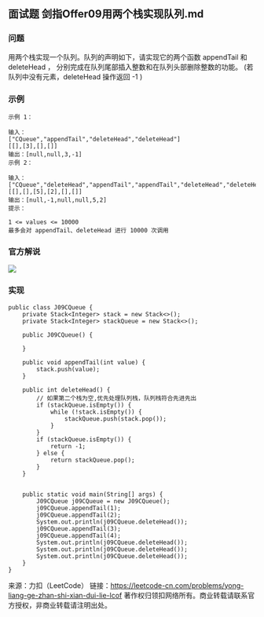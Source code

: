 ## 面试题 剑指Offer09用两个栈实现队列.md
### 问题
用两个栈实现一个队列。队列的声明如下，请实现它的两个函数 appendTail 和 deleteHead ，
分别完成在队列尾部插入整数和在队列头部删除整数的功能。
(若队列中没有元素，deleteHead 操作返回 -1 )

### 示例
```
示例 1：

输入：
["CQueue","appendTail","deleteHead","deleteHead"]
[[],[3],[],[]]
输出：[null,null,3,-1]
示例 2：

输入：
["CQueue","deleteHead","appendTail","appendTail","deleteHead","deleteHead"]
[[],[],[5],[2],[],[]]
输出：[null,-1,null,null,5,2]
提示：

1 <= values <= 10000
最多会对 appendTail、deleteHead 进行 10000 次调用
```
### 官方解说


![](https://assets.leetcode-cn.com/solution-static/jianzhi_09/jianzhi_9.gif)

### 实现
```
public class J09CQueue {
    private Stack<Integer> stack = new Stack<>();
    private Stack<Integer> stackQueue = new Stack<>();

    public J09CQueue() {

    }

    public void appendTail(int value) {
        stack.push(value);
    }
    
    public int deleteHead() {
        // 如果第二个栈为空,优先处理队列栈，队列栈符合先进先出
        if (stackQueue.isEmpty()) {
            while (!stack.isEmpty()) {
                stackQueue.push(stack.pop());
            }
        }
        if (stackQueue.isEmpty()) {
            return -1;
        } else {
            return stackQueue.pop();
        }
    }


    public static void main(String[] args) {
        J09CQueue j09CQueue = new J09CQueue();
        j09CQueue.appendTail(1);
        j09CQueue.appendTail(2);
        System.out.println(j09CQueue.deleteHead());
        j09CQueue.appendTail(3);
        j09CQueue.appendTail(4);
        System.out.println(j09CQueue.deleteHead());
        System.out.println(j09CQueue.deleteHead());
        System.out.println(j09CQueue.deleteHead());
    }
}
```
来源：力扣（LeetCode）
链接：https://leetcode-cn.com/problems/yong-liang-ge-zhan-shi-xian-dui-lie-lcof
著作权归领扣网络所有。商业转载请联系官方授权，非商业转载请注明出处。